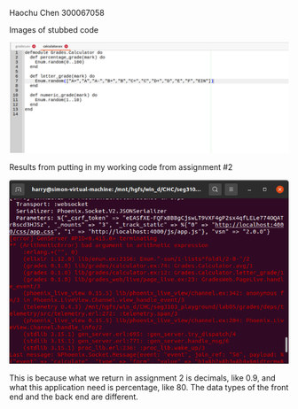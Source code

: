 Haochu Chen
300067058

Images of stubbed code

![stub](img/stub.png)

Results from putting in my working code from assignment #2

![error](img/error.png)

This is because what we return in assignment 2 is decimals, like 0.9, and what this application need is percentage, like 80. 
The data types of the front end and the back end are different.
